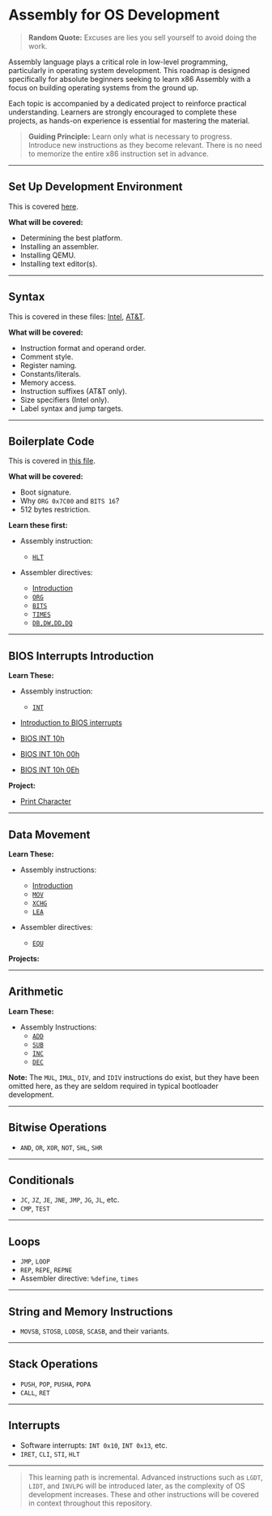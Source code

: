 # Assembly for OS Development

> **Random Quote:** Excuses are lies you sell yourself to avoid doing the work.

Assembly language plays a critical role in low-level programming, particularly in operating system development. This roadmap is designed specifically for absolute beginners seeking to learn x86 Assembly with a focus on building operating systems from the ground up.

Each topic is accompanied by a dedicated project to reinforce practical understanding. Learners are strongly encouraged to complete these projects, as hands-on experience is essential for mastering the material.

> **Guiding Principle:** Learn only what is necessary to progress. Introduce new instructions as they become relevant. There is no need to memorize the entire x86 instruction set in advance.

---

## Set Up Development Environment

This is covered [here](../notes/00_setup_dev_env.md).

**What will be covered:**

+ Determining the best platform.
+ Installing an assembler.
+ Installing QEMU.
+ Installing text editor(s).

---

## Syntax

This is covered in these files: [Intel](../notes/01_syntax/00_intel.md), [AT&T](../notes/01_syntax/01_AT&T.md).

**What will be covered:**

+ Instruction format and operand order.
+ Comment style.
+ Register naming.
+ Constants/literals.
+ Memory access.
+ Instruction suffixes (AT&T only).
+ Size specifiers (Intel only).
+ Label syntax and jump targets.

---

## Boilerplate Code

This is covered in [this file](../notes/02_boilerplate.md).

**What will be covered:**

+ Boot signature.
+ Why `ORG 0x7C00` and `BITS 16`?
+ 512 bytes restriction.

**Learn these first:**

+ Assembly instruction:
    - [`HLT`](../notes/03_assembly_instructions/hlt.md)

+ Assembler directives:
    - [Introduction](../notes/04_assembler_directives/README.md)
    - [`ORG`](../notes/04_assembler_directives/org.md)
    - [`BITS`](../notes/04_assembler_directives/bits.md)
    - [`TIMES`](../notes/04_assembler_directives/times.md)
    - [`DB,DW,DD,DQ`](../notes/04_assembler_directives/db.md)

---

## BIOS Interrupts Introduction

**Learn These:**

+ Assembly instruction:
    - [`INT`](../notes/03_assembly_instructions/int.md)

+ [Introduction to BIOS interrupts](../notes/05_bios_interrupts/README.md)
+ [BIOS INT 10h](../notes/05_bios_interrupts/int10h/README.md)
+ [BIOS INT 10h 00h](../notes/05_bios_interrupts/int10h/00h.md)
+ [BIOS INT 10h 0Eh](../notes/05_bios_interrupts/int10h/0Eh.md)

**Project:**

+ [Print Character](../projects/01_bios_interrupts/01_print_character/README.md)

---

## Data Movement

**Learn These:**

+ Assembly instructions:
    - [Introduction](../notes/03_assembly_instructions/README.md)
    - [`MOV`](../notes/03_assembly_instructions/mov.md)
    - [`XCHG`](../notes/03_assembly_instructions/xchg.md)
    - [`LEA`](../notes/03_assembly_instructions/lea.md)

+ Assembler directives:
    - [`EQU`](../notes/04_assembler_directives/equ.md)

**Projects:**


---

## Arithmetic

**Learn These:**

+ Assembly Instructions:
    - [`ADD`](../notes/03_assembly_instructions/add.md)
    - [`SUB`](../notes/03_assembly_instructions/sub.md)
    - [`INC`](../notes/03_assembly_instructions/inc.md)
    - [`DEC`](../notes/03_assembly_instructions/dec.md)

**Note:** The `MUL`, `IMUL`, `DIV`, and `IDIV` instructions do exist, but they have been omitted here, as they are seldom required in typical bootloader development.

---

## Bitwise Operations

+ `AND`, `OR`, `XOR`, `NOT`, `SHL`, `SHR`

---

## Conditionals

+ `JC`, `JZ`, `JE`, `JNE`, `JMP`, `JG`, `JL`, etc.
+ `CMP`, `TEST`

---

## Loops

+ `JMP`, `LOOP`
+ `REP`, `REPE`, `REPNE`
+ Assembler directive: `%define`, `times`

---

## String and Memory Instructions

+ `MOVSB`, `STOSB`, `LODSB`, `SCASB`, and their variants.

---

## Stack Operations

+ `PUSH`, `POP`, `PUSHA`, `POPA`
+ `CALL`, `RET`

---

## Interrupts

+ Software interrupts: `INT 0x10`, `INT 0x13`, etc.
+ `IRET`, `CLI`, `STI`, `HLT`

---

> This learning path is incremental. Advanced instructions such as `LGDT`, `LIDT`, and `INVLPG` will be introduced later, as the complexity of OS development increases. These and other instructions will be covered in context throughout this repository.
